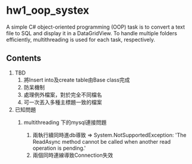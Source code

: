 # hw1_oop_systex
A simple C# object-oriented programming (OOP) task is to convert a text file to SQL and display it in a DataGridView. To handle multiple folders efficiently, multithreading is used for each task, respectively.

## Contents
1. TBD
   1. 將Insert into及create table由Base class完成
   2. 防呆機制
   3. 處理例外檔案，對於完全不同檔名
   4. 可一次丟入多種主標題一致的檔案
3. 已知問題
   1. multithreading 下的mysql連接問題
   
        1. 兩執行續同時進db導致 => System.NotSupportedException: 'The ReadAsync method cannot be called when another read operation is pending.'
        2. 兩個同時連線導致Connection失效

